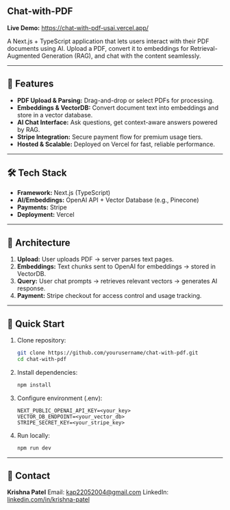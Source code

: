 
## Chat-with-PDF

**Live Demo:** https://chat-with-pdf-usai.vercel.app/

A Next.js + TypeScript application that lets users interact with their PDF documents using AI. Upload a PDF, convert it to embeddings for Retrieval-Augmented Generation (RAG), and chat with the content seamlessly.

---

## 🚀 Features

- **PDF Upload & Parsing:** Drag-and-drop or select PDFs for processing.  
- **Embeddings & VectorDB:** Convert document text into embeddings and store in a vector database.  
- **AI Chat Interface:** Ask questions, get context-aware answers powered by RAG.  
- **Stripe Integration:** Secure payment flow for premium usage tiers.  
- **Hosted & Scalable:** Deployed on Vercel for fast, reliable performance.

---

## 🛠️ Tech Stack

- **Framework:** Next.js (TypeScript)  
- **AI/Embeddings:** OpenAI API + Vector Database (e.g., Pinecone)  
- **Payments:** Stripe  
- **Deployment:** Vercel  

---

## 📐 Architecture

1. **Upload:** User uploads PDF → server parses text pages.  
2. **Embeddings:** Text chunks sent to OpenAI for embeddings → stored in VectorDB.  
3. **Query:** User chat prompts → retrieves relevant vectors → generates AI response.  
4. **Payment:** Stripe checkout for access control and usage tracking.

---

## 🔧 Quick Start

1. Clone repository:
   ```bash
   git clone https://github.com/yourusername/chat-with-pdf.git
   cd chat-with-pdf


2. Install dependencies:

   ```bash
   npm install
   ```
3. Configure environment (.env):

   ```env
   NEXT_PUBLIC_OPENAI_API_KEY=<your_key>
   VECTOR_DB_ENDPOINT=<your_vector_db>
   STRIPE_SECRET_KEY=<your_stripe_key>
   ```
4. Run locally:

   ```bash
   npm run dev
   ```

---

## 🎯 Contact

**Krishna Patel**
Email: [kap22052004@gmail.com](mailto:kap22052004@gmail.com)
LinkedIn: [linkedin.com/in/krishna-patel](https://www.linkedin.com/in/krishna-patel-248883290/)


